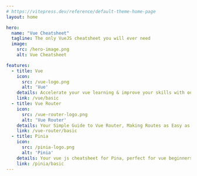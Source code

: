 ```yaml
---
# https://vitepress.dev/reference/default-theme-home-page
layout: home

hero:
  name: "Vue Cheatsheet"
  tagline: The only VueJS cheatsheet you will ever need
  image:
    src: /hero-image.png
    alt: Vue Cheatsheet

features:
  - title: Vue
    icon: 
      src: /vue-logo.png
      alt: 'Vue'
    details: Accelerate your vue learning & improve your skills with our comprehensive Vue 3 cheatsheet.
    link: /vue/basic
  - title: Vue Router
    icon: 
      src: /vue-router-logo.png
      alt: 'Vue Router'
    details: Your Simple Guide to Vue Router, Making Routes as Easy as Following a Map.
    link: /vue-router/basic
  - title: Pinia
    icon: 
      src: /pinia-logo.png
      alt: 'Pinia'
    details: Your vue js cheatsheet for Pina, perfect for vue beginners and beyond.
    link: /pinia/basic
---
```


